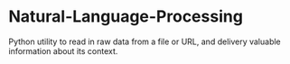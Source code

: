 # Natural-Language-Processing
Python utility to read in raw data from a file or URL, and delivery valuable information about its context.
